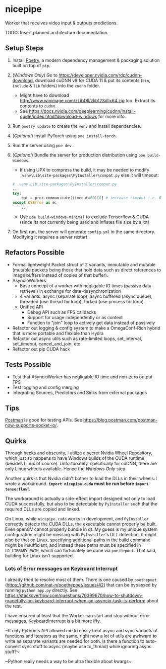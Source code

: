 # nicepipe

Worker that receives video input & outputs predictions.

TODO: Insert planned architecture documentation.

## Setup Steps

1. Install [Poetry](https://python-poetry.org/docs/), a modern dependency management & packaging solution built on top of `pip`.
2. (_Windows Only_) Go to <https://developer.nvidia.com/rdp/cudnn-download>, download cuDNN v8 for CUDA 11 & put its contents (`bin`, `include` & `lib` folders) into the `cudnn` folder.
   - Might have to download <http://www.winimage.com/zLibDll/zlib123dllx64.zip> too. Extract its contents to `cudnn`.
   - See <https://docs.nvidia.com/deeplearning/cudnn/install-guide/index.html#download-windows> for more info.
3. Run `poetry update` to create the `venv` and install dependencies.
4. (_Optional_) Install PyTorch using `poe install-torch`.
5. Run the server using `poe dev`.
6. (_Optional_) Bundle the server for production distribution using `poe build-windows`.

   - If using UPX to compress the build, it may be needed to modify `.venv\Lib\site-packages\PyInstaller\compat.py` else it will timeout:

   ```py
   # .venv\Lib\site-packages\PyInstaller\compat.py
   ...
   try:
       out = proc.communicate(timeout=60)[0] # increase timeout i.e. 600
   except OSError as e:
       ...
   ```

   - Use `poe build-windows-minimal` to exclude Tensorflow & CUDA (since its not currently being used and inflates file size by a lot)
7. On first run, the server will generate `config.yml` in the same directory. Modifying it requires a server restart.

## Refactors Possible

- Formal lightweight Packet struct of 2 variants, immutable and mutable (mutable packets being those that hold data such as direct references to image buffers instead of copies of that buffer).
- AsyncioWorkers
  - Base concept of a worker with negligable IO times (passive data retrieval) in exchange for data-desynchronization
  - 4 variants: async (separate loop), async buffered (async queue), threaded (use thread for loop), forked (use process for loop)
  - Unified API
    - Debug API such as FPS callbacks
    - Support for usage independently or as context
    - Function to "join" loop to actively get data instead of passively
- Refactor out logging & config system to make a OmegaConf-Rich hybrid that is more portable and flexible than Hydra
- Refactor out async utils such as rate-limited loops, set_interval, set_timeout, cancel_and_join, etc
- Refactor out pip CUDA hack

## Tests Possible

- Test that AsyncioWorker has negligable IO time and non-zero output FPS
- Test logging and config merging
- Integrating Sources, Predictors and Sinks from external packages

## Tips

[Postman](https://www.postman.com/) is good for testing APIs. See <https://blog.postman.com/postman-now-supports-socket-io/>.

## Quirks

Through hacks and obscurity, I utilize a secret Nvidia Wheel Repository, which just so happens to have Windows builds of the CUDA runtime (besides Linux of course). Unfortunately, specifically for cuDNN, there are only Linux wheels available. Hence the _Windows Only_ step.

Another quirk is that Nvidia didn't bother to load the DLLs in their wheels. I wrote a workaround. **`import nicepipe.cuda` must be run before `import tensorflow`!**.

The workaround is actually a side-effect import designed not only to load CUDA successfully, but also to be detectable by `PyInstaller` such that the required DLLs are copied and linked.

On Linux, while `nicepipe.cuda` works in development, and `PyInstaller` correctly detects the CUDA DLLs, the executable cannot properly be built. Even openCV cannot properly bundle in qt. My guess is my unique system configuration might be messing with `PyInstaller`'s DLL detection. It might also be that on Linux, specifying additional paths in the build command might be insufficient, and instead these paths must be specified in `LD_LIBRARY_PATH`, which can fortunately be done via `poethepoet`. That said, building for Linux isn't supported.

### Lots of Error messages on Keyboard Interrupt

I already tried to resolve most of them. There is one caused by `poethepoet` (<https://github.com/nat-n/poethepoet/issues/42>) that can be bypassed by running `python app.py` directly. See <https://stackoverflow.com/questions/70399670/how-to-shutdown-gracefully-on-keyboard-interrupt-when-an-asyncio-task-is-perform> about the rest.

I have ensured at least that the Worker can start and stop without error messages. KeyboardInterrupt is a bit more iffy.

~If only Python's API allowed me to easily treat async and sync variants of functions and iterators as the same, right now a lot of utils are awkward to write as separate variants are needed for both. is there a function to auto-convert sync stuff to async (maybe use to_thread) while ignoring async stuff?~

~Python really needs a way to be ultra flexible about kwargs~
